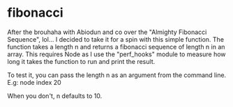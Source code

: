 # fibonacci
After the brouhaha with Abiodun and co over the "Almighty Fibonacci Sequence", lol... I decided to take it for a spin with this simple function.
The function takes a length n and returns a fibonacci sequence of length n in an array. This requires Node as I use the "perf_hooks" module to measure how long it takes the function to run and print the result.

To test it, you can pass the length n as an argument from the command line. E.g:
node index 20

When you don't, n defaults to 10.